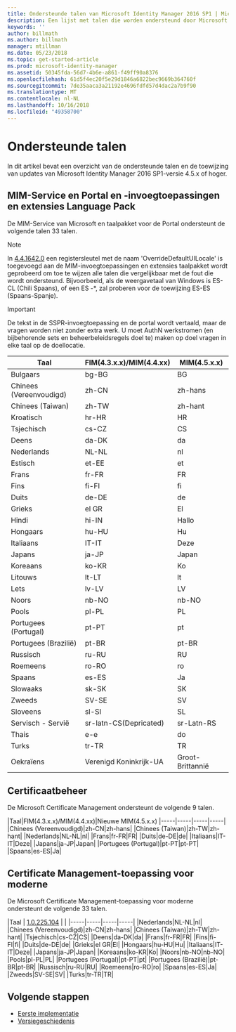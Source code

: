 ```yaml
---
title: Ondersteunde talen van Microsoft Identity Manager 2016 SP1 | Microsoft Docs
description: Een lijst met talen die worden ondersteund door Microsoft Identity Manager 2016 SP1.
keywords: ''
author: billmath
ms.author: billmath
manager: mtillman
ms.date: 05/23/2018
ms.topic: get-started-article
ms.prod: microsoft-identity-manager
ms.assetid: 50345fda-56d7-4b6e-a861-f49ff90a8376
ms.openlocfilehash: 61d5f4ec20f5e29d1846a6822bec9669b364760f
ms.sourcegitcommit: 7de35aaca3a21192e4696fdfd57d4dac2a7b9f90
ms.translationtype: MT
ms.contentlocale: nl-NL
ms.lasthandoff: 10/16/2018
ms.locfileid: "49358700"
---
```

# <a name="supported-languages"></a>Ondersteunde talen

In dit artikel bevat een overzicht van de ondersteunde talen en de toewijzing van updates van Microsoft Identity Manager 2016 SP1-versie 4.5.x of hoger.

## <a name="mim-service-and-portal-and-add-ins-and-extensions-language-pack"></a>MIM-Service en Portal en -invoegtoepassingen en extensies Language Pack 

De MIM-Service van Microsoft en taalpakket voor de Portal ondersteunt de volgende talen 33 talen.  

> [!NOTE]
> In [4.4.1642.0](https://support.microsoft.com/en-us/help/4021562/hotfix-rollup-package-build-4-4-1642-0-is-available-for-microsoft) een registersleutel met de naam 'OverrideDefaultUILocale' is toegevoegd aan de MIM-invoegtoepassingen en extensies taalpakket wordt geprobeerd om toe te wijzen alle talen die vergelijkbaar met de fout die wordt ondersteund. Bijvoorbeeld, als de weergavetaal van Windows is ES-CL (Chili Spaans), of een ES -\*, zal proberen voor de toewijzing ES-ES (Spaans-Spanje).

> [!IMPORTANT]
> De tekst in de SSPR-invoegtoepassing en de portal wordt vertaald, maar de vragen worden niet zonder extra werk. U moet AuthN werkstromen (en bijbehorende sets en beheerbeleidsregels doel te) maken op doel vragen in elke taal op de doellocatie.

|       Taal        | FIM(4.3.x.x)/MIM(4.4.xx) | MIM(4.5.x.x) |
|-----------------------|--------------------------|--------------|
|       Bulgaars       |          bg-BG           |      BG      |
| Chinees (Vereenvoudigd)  |          zh-CN           |   zh-hans    |
|   Chinees (Taiwan)    |          zh-TW           |   zh-hant    |
|       Kroatisch        |          hr-HR           |      HR      |
|         Tsjechisch         |          cs-CZ           |      CS      |
|        Deens         |          da-DK           |      da      |
|         Nederlands         |          NL-NL           |      nl      |
|       Estisch        |          et-EE           |      et      |
|        Frans         |          fr-FR           |      FR      |
|        Fins        |          fi-FI           |      fi      |
|        Duits         |          de-DE           |      de      |
|         Grieks         |          el GR           |      El      |
|         Hindi         |          hi-IN           |      Hallo      |
|       Hongaars       |          hu-HU           |      Hu      |
|        Italiaans        |          IT-IT           |      Deze      |
|       Japans        |          ja-JP           |      Japan      |
|        Koreaans         |          ko-KR           |      Ko      |
|      Litouws       |          lt-LT           |      lt      |
|        Lets        |          lv-LV           |      LV      |
|       Noors       |          nb-NO           |    nb-NO     |
|        Pools         |          pl-PL           |      PL      |
| Portugees (Portugal) |          pt-PT           |      pt      |
|  Portugees (Brazilië)  |          pt-BR           |    pt-BR     |
|        Russisch        |          ru-RU           |      RU      |
|       Roemeens        |          ro-RO           |      ro      |
|        Spaans        |          es-ES           |      Ja      |
|        Slowaaks         |          sk-SK           |      SK      |
|        Zweeds        |          SV-SE           |      SV      |
|       Sloveens       |          sl-SI           |      SL      |
|   Servisch - Servië    |  sr-latn-CS(Depricated)  |  sr-Latn-RS  |
|         Thais          |          e-e           |      do      |
|        Turks        |          tr-TR           |      TR      |
|       Oekraïens       |          Verenigd Koninkrijk-UA           |      Groot-Brittannië      |

## <a name="certificate-management"></a>Certificaatbeheer 
De Microsoft Certificate Management ondersteunt de volgende 9 talen. 

|Taal|FIM(4.3.x.x)/MIM(4.4.xx)|Nieuwe MIM(4.5.x.x)
|-----|-----|-----|-----|
|Chinees (Vereenvoudigd)|zh-CN|zh-hans|
|Chinees (Taiwan)|zh-TW|zh-hant|
|Nederlands|NL-NL|nl|
|Frans|fr-FR|FR|
|Duits|de-DE|de|
|Italiaans|IT-IT|Deze|
|Japans|ja-JP|Japan|
|Portugees (Portugal)|pt-PT|pt-PT|
|Spaans|es-ES|Ja|

## <a name="certificate-management-modern-application"></a>Certificate Management-toepassing voor moderne  
De Microsoft Certificate Management-toepassing voor moderne ondersteunt de volgende 33 talen. 

|Taal | [1.0.225.104](https://www.microsoft.com/en-us/download/details.aspx?id=54954) | |
|-----|-----|-----|-----|
|Nederlands|NL-NL|nl|
|Chinees (Vereenvoudigd)|zh-CN|zh-hans|
|Chinees (Taiwan)|zh-TW|zh-hant|
|Tsjechisch|cs-CZ|CS|
|Deens|da-DK|da|
|Frans|fr-FR|FR|
|Fins|fi-FI|fi|
|Duits|de-DE|de|
|Grieks|el GR|El|
|Hongaars|hu-HU|Hu|
|Italiaans|IT-IT|Deze|
|Japans|ja-JP|Japan|
|Koreaans|ko-KR|Ko|
|Noors|nb-NO|nb-NO|
|Pools|pl-PL|PL|
|Portugees (Portugal)|pt-PT|pt|
|Portugees (Brazilië)|pt-BR|pt-BR|
|Russisch|ru-RU|RU|
|Roemeens|ro-RO|ro|
|Spaans|es-ES|Ja|
|Zweeds|SV-SE|SV|
|Turks|tr-TR|TR|

## <a name="next-steps"></a>Volgende stappen

- [Eerste implementatie](microsoft-identity-manager-deploy.md)
- [Versiegeschiedenis](/reference/version-history.md)
